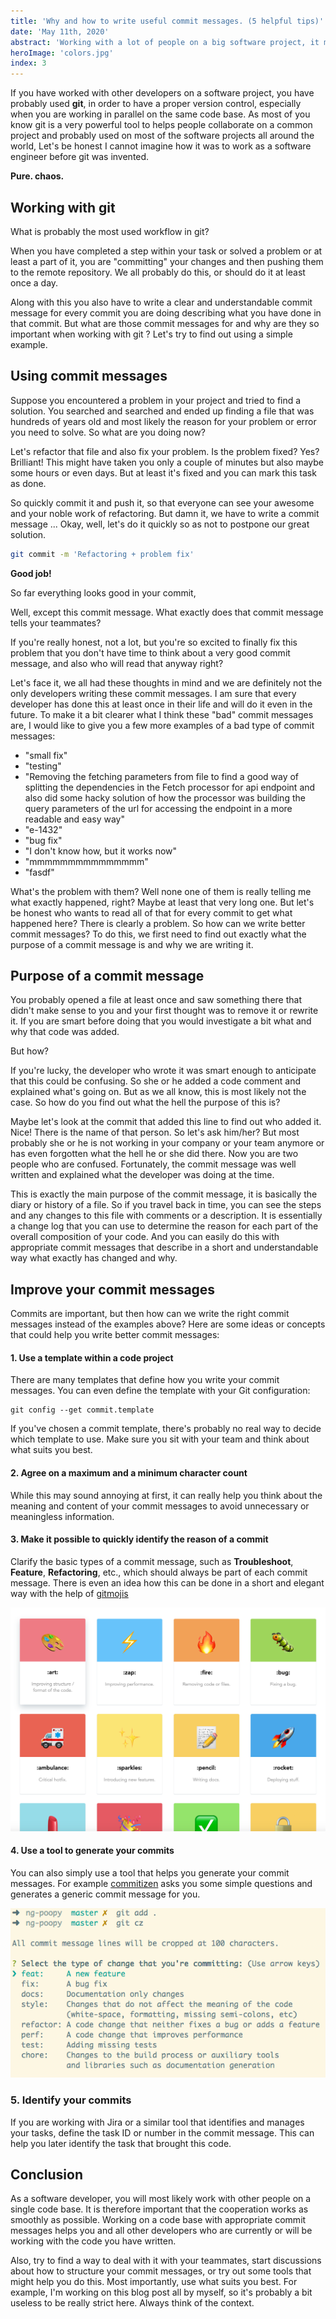 ```yaml
---
title: 'Why and how to write useful commit messages. (5 helpful tips)'
date: 'May 11th, 2020'
abstract: 'Working with a lot of people on a big software project, it makes sense to think about your way of writing commit messages.'
heroImage: 'colors.jpg'
index: 3
---
```


If you have worked with other developers on a software project, you have probably used **git**, in order to have a proper version control, especially when you are working in parallel on the same code base. As most of you know git is a very powerful tool to helps people collaborate on a common project and probably used on most of the software projects all around the world, Let's be honest I cannot imagine how it was to work as a software engineer before git was invented.

**Pure. chaos.**

## Working with git

What is probably the most used workflow in git?

When you have completed a step within your task or solved a problem or at least a part of it, you are "committing" your changes and then pushing them to the remote repository.
We all probably do this, or should do it at least once a day.

Along with this you also have to write a clear and understandable commit message for every commit you are doing describing what you have done in that commit.
But what are those commit messages for and why are they so important when working with git ? Let's try to find out using a simple example.

## Using commit messages

Suppose you encountered a problem in your project and tried to find a solution. You searched and searched and ended up finding a file that was hundreds of years old and most likely the reason for your problem or error you need to solve. So what are you doing now?

Let's refactor that file and also fix your problem. Is the problem fixed? Yes? Brilliant! This might have taken you only a couple of minutes but also maybe some hours or even days. But at least it's fixed and you can mark this task as done.

So quickly commit it and push it, so that everyone can see your awesome and your noble work of refactoring. But damn it, we have to write a commit message ...
Okay, well, let's do it quickly so as not to postpone our great solution.

```bash
git commit -m 'Refactoring + problem fix'
```

**Good job!**

So far everything looks good in your commit,

Well, except this commit message.
What exactly does that commit message tells your teammates?

If you're really honest, not a lot, but you're so excited to finally fix this problem that you don't have time to think about a very good commit message, and also who will read that anyway right?

Let's face it, we all had these thoughts in mind and we are definitely not the only developers writing these commit messages. I am sure that every developer has done this at least once in their life and will do it even in the future.
To make it a bit clearer what I think these "bad" commit messages are, I would like to give you a few more examples of a bad type of commit messages:

- "small fix"
- "testing"
- "Removing the fetching parameters from file to find a good way of splitting the dependencies in the Fetch processor for api endpoint and also did some hacky solution of how the processor was building the query parameters of the url for accessing the endpoint in a more readable and easy way"
- "e-1432"
- "bug fix"
- "I don't know how, but it works now"
- "mmmmmmmmmmmmmmm"
- "fasdf"

What's the problem with them? Well none one of them is really telling me what exactly happened, right? Maybe at least that very long one. But let's be honest who wants to read all of that for every commit to get what happened here?
There is clearly a problem. So how can we write better commit messages? To do this, we first need to find out exactly what the purpose of a commit message is and why we are writing it.

## Purpose of a commit message

You probably opened a file at least once and saw something there that didn't make sense to you and your first thought was to remove it or rewrite it. If you are smart before doing that you would investigate a bit what and why that code was added.

But how?

If you're lucky, the developer who wrote it was smart enough to anticipate that this could be confusing. So she or he added a code comment and explained what's going on.
But as we all know, this is most likely not the case. So how do you find out what the hell the purpose of this is?

Maybe let's look at the commit that added this line to find out who added it.
Nice! There is the name of that person. So let's ask him/her? But most probably she or he is not working in your company or your team anymore or has even forgotten what the hell he or she did there. Now you are two people who are confused.
Fortunately, the commit message was well written and explained what the developer was doing at the time.

This is exactly the main purpose of the commit message, it is basically the diary or history of a file. So if you travel back in time, you can see the steps and any changes to this file with comments or a description. It is essentially a change log that you can use to determine the reason for each part of the overall composition of your code. And you can easily do this with appropriate commit messages that describe in a short and understandable way what exactly has changed and why.

## Improve your commit messages

Commits are important, but then how can we write the right commit messages instead of the examples above?
Here are some ideas or concepts that could help you write better commit messages:

#### 1. Use a template within a code project

There are many templates that define how you write your commit messages. You can even define the template with your Git configuration:

```
git config --get commit.template
```

If you've chosen a commit template, there's probably no real way to decide which template to use. Make sure you sit with your team and think about what suits you best.

#### 2. Agree on a maximum and a minimum character count

While this may sound annoying at first, it can really help you think about the meaning and content of your commit messages to avoid unnecessary or meaningless information.

#### 3. Make it possible to quickly identify the reason of a commit

Clarify the basic types of a commit message, such as **Troubleshoot**, **Feature**, **Refactoring**, etc., which should always be part of each commit message.
There is even an idea how this can be done in a short and elegant way with the help of [gitmojis](https://gitmoji.carloscuesta.me)

![Gitmoji example](./gitmoji.png)

#### 4. Use a tool to generate your commits

You can also simply use a tool that helps you generate your commit messages. For example [commitizen](http://commitizen.github.io/cz-cli/) asks you some simple questions and generates a generic commit message for you.

![Commitizen example](./add-commit.png)

### 5. Identify your commits

If you are working with Jira or a similar tool that identifies and manages your tasks, define the task ID or number in the commit message. This can help you later identify the task that brought this code.

## Conclusion

As a software developer, you will most likely work with other people on a single code base. It is therefore important that the cooperation works as smoothly as possible.
Working on a code base with appropriate commit messages helps you and all other developers who are currently or will be working with the code you have written.

Also, try to find a way to deal with it with your teammates, start discussions about how to structure your commit messages, or try out some tools that might help you do this.
Most importantly, use what suits you best. For example, I'm working on this blog post all by myself, so it's probably a bit useless to be really strict here. Always think of the context.
